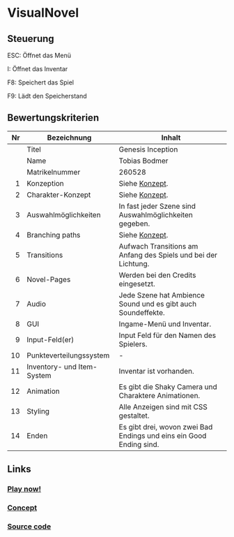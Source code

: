 # VisualNovel
## Steuerung
ESC: Öffnet das Menü

I: Öffnet das Inventar

F8: Speichert das Spiel

F9: Lädt den Speicherstand

## Bewertungskriterien
| Nr | Bezeichnung                      | Inhalt |
|---:|----------------------------------|------|
|    | Titel                            | Genesis Inception |
|    | Name                             | Tobias Bodmer |
|    | Matrikelnummer                   | 260528 |
|  1 | Konzeption                       | Siehe [Konzept](https://github.com/Tobias-Bodmer/VisualNovel/blob/main/Konzept.pdf). |
|  2 | Charakter-Konzept                | Siehe [Konzept](https://github.com/Tobias-Bodmer/VisualNovel/blob/main/Konzept.pdf).|  
|  3 | Auswahlmöglichkeiten             | In fast jeder Szene sind Auswahlmöglichkeiten gegeben. |
|  4 | Branching paths                  | Siehe [Konzept](https://github.com/Tobias-Bodmer/VisualNovel/blob/main/Konzept.pdf). |
|  5 | Transitions                      | Aufwach Transitions am Anfang des Spiels und bei der Lichtung. |
|  6 | Novel-Pages                      | Werden bei den Credits eingesetzt. |
|  7 | Audio                            | Jede Szene hat Ambience Sound und es gibt auch Soundeffekte. |
|  8 | GUI                              | Ingame-Menü und Inventar. |
|  9 | Input-Feld(er)                   | Input Feld für den Namen des Spielers. |
|  10 | Punkteverteilungssystem         | - |
|  11 | Inventory- und Item-System      | Inventar ist vorhanden. |
| 12 | Animation                        | Es gibt die Shaky Camera und Charaktere Animationen. |
| 13 | Styling                          | Alle Anzeigen sind mit CSS gestaltet. |
| 14 | Enden                            | Es gibt drei, wovon zwei Bad Endings und eins ein Good Ending sind.                                                                             

## Links
### [Play now!](https://tobias-bodmer.github.io/VisualNovel/Endabgabe/)

### [Concept](https://github.com/Tobias-Bodmer/VisualNovel/blob/main/Konzept.pdf)

### [Source code](https://github.com/Tobias-Bodmer/VisualNovel/tree/main/Endabgabe/Source)
